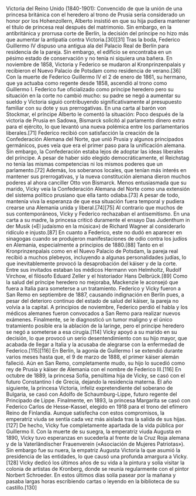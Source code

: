 Victoria del Reino Unido (1840-1901): Convencido de que la unión de una princesa británica con el heredero al trono de Prusia sería considerado un honor por los Hohenzollern, Alberto insistió en que su hija pudiera mantener el título de princesa real después del matrimonio. Sin embargo, en la antibritánica y prorrusa corte de Berlín, la decisión del príncipe no hizo más que aumentar la antipatía contra Victoria.[30]​[31]​ Tras la boda, Federico Guillermo IV dispuso una antigua ala del Palacio Real de Berlín para residencia de la pareja. Sin embargo, el edificio se encontraba en un pésimo estado de conservación y no tenía ni siquiera una bañera. En noviembre de 1858, Victoria y Federico se mudaron al Kronprinzenpalais y recibieron el Nuevo Palacio de Potsdam como residencia de verano.[36]​ Con la muerte de Federico Guillermo IV el 2 de enero de 1861, su hermano, que ya actuaba como regente desde 1858, ascendió al trono como Guillermo I. Federico fue oficializado como príncipe heredero pero su situación en la corte no cambió mucho: su padre se negó a aumentar su sueldo y Victoria siguió contribuyendo significativamente al presupuesto familiar con su dote y sus prerrogativas. En una carta al barón von Stockmar, el príncipe Alberto le comentó la situación: Poco después de la victoria de Prusia en Sadowa, Bismarck solicitó al parlamento dinero extra para el ejército, lo que levantó una nueva polémica entre los parlamentarios liberales.[71]​ Federico recibió con satisfacción la creación de la Confederación Alemana del Norte, que unió Prusia y algunos principados germánicos, pues veía que era el primer paso para la unificación alemana. Sin embargo, la Confederación estaba lejos de adoptar las ideas liberales del príncipe. A pesar de haber sido elegido democráticamente, el Reichstag no tenía las mismas competencias ni los mismos poderes que un parlamento.[72]​ Además, los soberanos locales, que tenían más interés en mantener sus prerrogativas, y la nueva constitución alemana dieron muchos poderes al ahora canciller Otto von Bismarck. Menos entusiasmada que su marido, Vicky veía la Confederación Alemana del Norte como una extensión del sistema político prusiano que ella tanto odiaba.[73]​ A pesar de todo, mantenía viva la esperanza de que esa situación fuera temporal y pudiera crearse una Alemania unida y liberal.[74]​[75]​ Al contrario que muchos de sus contemporáneos, Vicky y Federico rechazaban el antisemitismo. En una carta a su madre, la princesa criticó duramente el ensayo Das Judenthum in der Musik («El judaísmo en la música») de Richard Wagner al considerarlo ridículo e injusto.[87]​ En cuanto a Federico, este no dudó en aparecer en sinagogas cuando se produjeron manifestaciones de odio contra los judíos en Alemania, especialmente a principios de 1880.[88]​ Tanto en el Kronprinzenpalais como en el Nuevo Palacio de Potsdam, la pareja real recibió a muchos plebeyos, incluyendo a algunas personalidades judías, lo que inevitablemente provocó la desaprobación del káiser y de la corte. Entre sus invitados estaban los médicos Hermann von Helmholtz, Rudolf Virchow, el filósofo Eduard Zeller y el historiador Hans Delbrück.[89]​ Como la salud del príncipe heredero no mejoraba, Mackenzie le aconsejó que fuera a Italia para someterse a un tratamiento. Federico y Vicky fueron a San Remo en septiembre de 1887, causando indignación en Berlín pues, a pesar del deterioro continuo del estado de salud del káiser, la pareja no volvía a la capital. A principios de noviembre, Federico perdió el habla y los médicos alemanes fueron convocados a San Remo para realizar nuevos exámenes. Finalmente, se le diagnosticó un tumor maligno y el único tratamiento posible era la ablación de la laringe, pero el príncipe heredero se negó a someterse a esa cirugía.[114]​ Vicky apoyó a su marido en su decisión, lo que provocó un serio desentendimiento con su hijo mayor, que acabada de llegar a Italia y la acusaba de alegrarse con la enfermedad de Federico.[115]​[116]​ En Berlín, la agonía de Guillermo I se extendió durante varios meses hasta que, el 9 de marzo de 1888, el primer káiser alemán falleció. Aún en San Remo, completamente mudo, su hijo lo sucedió como rey de Prusia y káiser de Alemania con el nombre de Federico III.[116]​ En octubre de 1889, la princesa Sofía, penúltima hija de Vicky, se casó con el futuro Constantino I de Grecia, dejando la residencia materna. El año siguiente, la princesa Victoria, infeliz expretendiente del soberano de Bulgaria, se casó con Adolfo de Schaumburg-Lippe, futuro regente del Principado de Lippe. Finalmente, en 1893, la princesa Margarita se casó con Federico Carlos de Hesse-Kassel, elegido en 1918 para el trono del efímero Reino de Finlandia. Aunque satisfecha con estos compromisos, la emperatriz viuda se sentía cada vez más aislada tras la salida de sus hijas.[127]​ De hecho, Vicky fue completamente apartada de la vida pública por Guillermo II. Con la muerte de su suegra, la emperatriz viuda Augusta en 1890, Vicky tuvo esperanzas en sucederla al frente de la Cruz Roja alemana y de la Vaterländischer Frauenverein («Asociación de Mujeres Patriotas»). Sin embargo fue su nuera, la empatriz Augusta Victoria la que asumió la presidencia de las entidades, lo que causó una profunda amargura a Vicky.[128]​ Vicky dedicó los últimos años de su vida a la pintura y solía visitar la colonia de artistas de Kronberg, donde se reunía regularmente con el pintor Norbert Schroeder. En estos últimos días solía pasear por la mañana y pasaba largas horas escribiendo cartas o leyendo en la biblioteca de su castillo.[130]​
